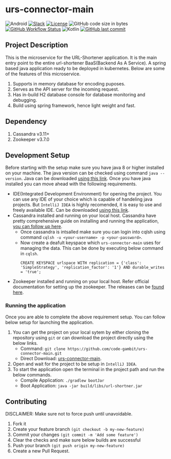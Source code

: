 # urs-connector-main
![Android](https://img.shields.io/badge/Spring-3DDC84?style=for-the-badge&logo=spring&logoColor=white) [![Slack](https://img.shields.io/badge/Slack-4A154B?style=for-the-badge&logo=slack&logoColor=white)](https://join.slack.com/t/codegambit/shared_invite/zt-pe1nuhbk-iPuFm2B1JuMS86od4a4wXQ) [![License](https://img.shields.io/badge/License-APACHE-lightgrey.svg?style=for-the-badge)](https://github.com/code-gambit/urs-connector-main/blob/master/LICENSE) ![GitHub code size in bytes](https://img.shields.io/github/languages/code-size/code-gambit/urs-connector-main?style=for-the-badge) <br>
[![GitHub Workflow Status](https://img.shields.io/github/workflow/status/code-gambit/urs-connector-main/Build%20Test?style=for-the-badge)](https://github.com/code-gambit/urs-connector-main/actions/workflows/build_test.yml) ![Kotlin](https://img.shields.io/badge/Kotlin-0095D5?&style=for-the-badge&logo=Kotlin&logoColor=white) [![GitHub last commit](https://img.shields.io/github/last-commit/code-gambit/urs-connector-main?style=for-the-badge)](https://github.com/code-gambit/urs-connector-main/commits)

## Project Description
This is the microservice for the URL-Shortener application. It is the main entry point to the entire url-shortener BaaS(Backend As A Service). A spring based java application ready to be deployed in kubernetes. Below are some of the features of this microservice.
1. Supports in memory database for encoding puposes.
2. Serves as the API server for the incoming request.
3. Has in-build H2 database console for database monitoring and debugging.
4. Build using spring framework, hence light weight and fast.

## Dependency
1. Cassandra v3.11+
2. Zookeeper v3.7.0

## Development Setup
Before starting with the setup make sure you have java 8 or higher installed on your machine. The java version can be checked using command `java --version`. Java can be downloaded [using this link](https://www.java.com/en/download/).
Once you have java installed you can move ahead with the following requirements.
* IDE(Integrated Development Environment) for opening the project. You can use any IDE of your choice which is capable of handeling java projects. But `IntelliJ IDEA` is highly recomended, it is easy to use and freely available IDE. Can be downloaded [using this link](https://www.jetbrains.com/idea/download/).
* Cassandra installed and running on your local host. Cassandra have pretty comprehensive guide on installing and running the application, [you can follow up here](https://cassandra.apache.org/doc/latest/cassandra/getting_started/installing.html).
    * Once cassandra is intsalled make sure you can login into cqlsh using command `cqlsh -u <your-username> -p <your-password>`.
    * Now create a deafult keyspace which `urs-connector-main` uses for managing the data. This can be done by executing below command in `cqlsh`.
       ```
       CREATE KEYSPACE urlspace WITH replication = {'class': 'SimpleStrategy', 'replication_factor': '1'} AND durable_writes = 'true';
       ```
* Zookeeper installed and running on your local host. Refer official documentation for setting up the zookeeper. The releases can be [found here](https://zookeeper.apache.org/releases.html).

### Running the application
Once you are able to complete the above requirement setup. You can follow below setup for launching the application.
1. You can get the project on your local sytem by either cloning the repository using `git` or can download the project directly using the below links.
    * Command: `git clone https://github.com/code-gambit/urs-connector-main.git`
    * Direct Download: [urs-connector-main](https://github.com/code-gambit/urs-connector-main/archive/refs/heads/master.zip).
2. Open and wait for the project to be setup in `IntelliJ IDEA`.
3. To start the application open the terminal in the project path and run the below commands.
    * Compile Application: `./gradlew bootJar`
    * Boot Application: `java -jar build/libs/url-shortner.jar `

## Contributing
DISCLAIMER: Make sure not to force push until unavoidable.
1. Fork it
2. Create your feature branch `(git checkout -b my-new-feature)`
3. Commit your changes `(git commit -m 'Add some feature')`
4. Clear the checks and make sure below builds are successful
5. Push your branch `(git push origin my-new-feature)`
6. Create a new Pull Request.
